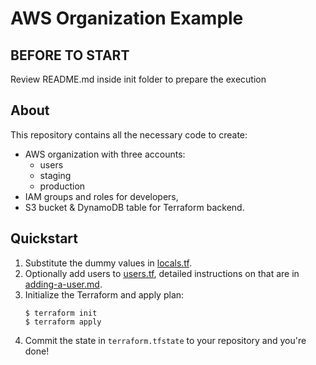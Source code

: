 # AWS Organization Example

## BEFORE TO START

 Review README.md inside init folder to prepare the execution


## About

This repository contains all the necessary code to create:

* AWS organization with three accounts:
  * users
  * staging
  * production
* IAM groups and roles for developers,
* S3 bucket & DynamoDB table for Terraform backend.

## Quickstart

1. Substitute the dummy values in [locals.tf](locals.tf).
1. Optionally add users to [users.tf](users.tf), detailed instructions on that are in [adding-a-user.md](docs/adding-a-user.md).
1. Initialize the Terraform and apply plan:
    ```
    $ terraform init
    $ terraform apply
    ```
1. Commit the state in `terraform.tfstate` to your repository and you're done!
